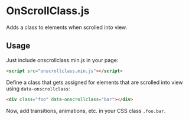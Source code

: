 # OnScrollClass.js

Adds a class to elements when scrolled into view.

## Usage

Just include onscrollclass.min.js in your page:

```html
<script src="onscrollclass.min.js"></script>
```

Define a class that gets assigned for elements that are scrolled into view using `data-onscrollclass`:

```html
<div class="foo" data-onscrollclass="bar"></div>
```

Now, add transitions, animations, etc. in your CSS class `.foo.bar`.
